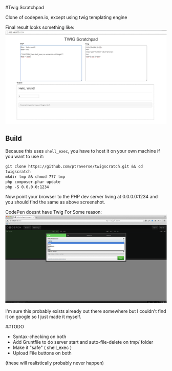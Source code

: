 #Twig Scratchpad

Clone of codepen.io, except using twig templating engine

Final result looks something like:
<img src="/img/demo2.JPG">

## Build
Because this uses `shell_exec`, you have to host it on your own machine if you want to use it:
```
git clone https://github.com/ptraverse/twigscratch.git && cd twigscratch
mkdir tmp && chmod 777 tmp
php composer.phar update
php -S 0.0.0.0:1234
```

Now point your browser to the PHP dev server living at 0.0.0.0:1234 and you should find the same as above screenshot.

CodePen doesnt have Twig For Some reason:
<img src="/img/codepen.jpg" />

I'm sure this probably exists already out there somewhere but I couldn't find it on google so I just made it myself.

##TODO
* Syntax-checking on both
* Add Gruntfile to do server start and auto-file-delete on tmp/ folder
* Make it "safe" ( shell_exec )
* Upload File buttons on both

(these will realistically probably never happen)